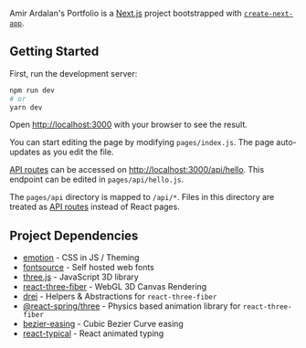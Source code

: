 Amir Ardalan's Portfolio is a [Next.js](https://nextjs.org/) project bootstrapped with [`create-next-app`](https://github.com/vercel/next.js/tree/canary/packages/create-next-app).

## Getting Started

First, run the development server:

```bash
npm run dev
# or
yarn dev
```

Open [http://localhost:3000](http://localhost:3000) with your browser to see the result.

You can start editing the page by modifying `pages/index.js`. The page auto-updates as you edit the file.

[API routes](https://nextjs.org/docs/api-routes/introduction) can be accessed on [http://localhost:3000/api/hello](http://localhost:3000/api/hello). This endpoint can be edited in `pages/api/hello.js`.

The `pages/api` directory is mapped to `/api/*`. Files in this directory are treated as [API routes](https://nextjs.org/docs/api-routes/introduction) instead of React pages.

## Project Dependencies

- [emotion](https://github.com/emotion-js/emotion) - CSS in JS / Theming
- [fontsource](https://github.com/fontsource/fontsource) - Self hosted web fonts
- [three.js](https://github.com/mrdoob/three.js/) - JavaScript 3D library
- [react-three-fiber](https://github.com/pmndrs/react-three-fiber) - WebGL 3D Canvas Rendering
- [drei](https://github.com/pmndrs/drei) - Helpers & Abstractions for `react-three-fiber`
- [@react-spring/three](https://github.com/pmndrs/react-spring/tree/9.0.0/targets/three) - Physics based animation library for `react-three-fiber`
- [bezier-easing](https://github.com/gre/bezier-easing) - Cubic Bezier Curve easing
- [react-typical](https://github.com/catalinmiron/react-typical) - React animated typing
